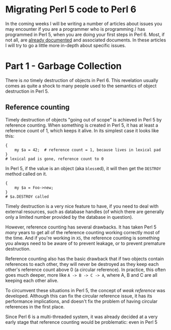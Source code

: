 Migrating Perl 5 code to Perl 6
===============================

In the coming weeks I will be writing a number of articles about issues you
may encounter if you are a programmer who is programming / has programmed
in Perl 5, when you are doing your first steps in Perl 6.  Most, if not all,
are [already documented](https://docs.perl6.org/language/5to6-nutshell) and
associated documents.  In these articles I will try to go a little more
in-depth about specific issues.

Part 1 - Garbage Collection
===========================
There is *no* timely destruction of objects in Perl 6.  This revelation
usually comes as quite a shock to many people used to the semantics of
object destruction in Perl 5.

Reference counting
------------------

Timely destruction of objects "going out of scope" is achieved in Perl 5
by reference counting.  When something is created in Perl 5, it has at
least a reference count of 1, which keeps it alive.  In its simplest case
it looks like this:

    {
        my $a = 42;  # reference count = 1, because lives in lexical pad
    }
    # lexical pad is gone, reference count to 0

In Perl 5, if the value is an object (aka `bless`ed), it will then get the
`DESTROY` method called on it.

    {
        my $a = Foo->new;
    }
    # $a.DESTROY called

Timely destruction is a very nice feature to have, if you need to deal
with external resources, such as database handles (of which there are
generally only a limited number provided by the database in question).

However, reference counting has several drawbacks.  It has taken Perl 5
*many* years to get all of the reference counting working correctly most
of the time.  And if you're working in `XS`, the reference counting is
something you always need to be aware of to prevent leakage, or to prevent
premature destruction.

Reference counting also has the basic drawback that if two objects contain
references to each other, they will never be destroyed as they keep each
other's reference count above 0 (a circular reference).  In practice, this
often goes much deeper, more like `A -> B -> C -> A`, where A, B and C are
all keeping each other alive.

To circumvent these situations in Perl 5, the concept of *weak reference*
was developed.  Although this can fix the circular reference issue, it
has its performance implications, and doesn't fix the problem of having
circular references in the first place.

Since Perl 6 is a multi-threaded system, it was already decided at a very
early stage that reference counting would be problematic: even in Perl 5
